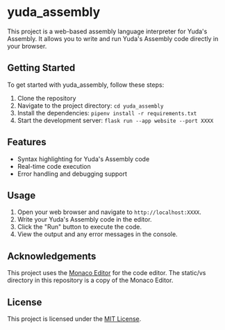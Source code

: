 # yuda_assembly

This project is a web-based assembly language interpreter for Yuda's Assembly. It allows you to write and run Yuda's Assembly code directly in your browser.

## Getting Started

To get started with yuda_assembly, follow these steps:

1. Clone the repository
2. Navigate to the project directory: `cd yuda_assembly`
3. Install the dependencies: `pipenv install -r requirements.txt`
4. Start the development server: `flask run --app website --port XXXX`

## Features

- Syntax highlighting for Yuda's Assembly code
- Real-time code execution
- Error handling and debugging support

## Usage

1. Open your web browser and navigate to `http://localhost:XXXX`.
2. Write your Yuda's Assembly code in the editor.
3. Click the "Run" button to execute the code.
4. View the output and any error messages in the console.

## Acknowledgements

This project uses the [Monaco Editor](https://github.com/Microsoft/monaco-editor) for the code editor. The static/vs directory in this repository is a copy of the Monaco Editor.

## License

This project is licensed under the [MIT License](LICENSE).
